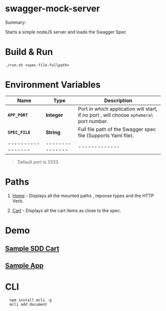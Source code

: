 # swagger-mock-server

Summary:

Starts a simple nodeJS server and loads the Swagger Spec


# Build & Run

```Shell
./run.sh <spec-file-fullpath>
```

# Environment Variables

| Name            | Type          | Description
|-----------------|---------------|-------------
| **`APP_PORT`**  | **Integer**   | Port in which application will start, if no port , will choose `ephemeral` port number.
| **`SPEC_FILE`** | **String**    | Full file path of the Swagger spec file (Supports Yaml file).
|-----------------|---------------|-------------


> Default port is 3333.

# Paths

1. [Home](/) - Displays all the mounted paths , reponse types and the HTTP Verb.

2. [Cart](/cart) - Displays all the cart items as close to the spec.


# Demo

## [Sample SDD Cart](sdd.json)

## [Sample App](http://open-zip-7785.slc01.dev.ebayc3.com:3333/)

# CLI

```
  npm install mcli -g
  mcli add document
```

